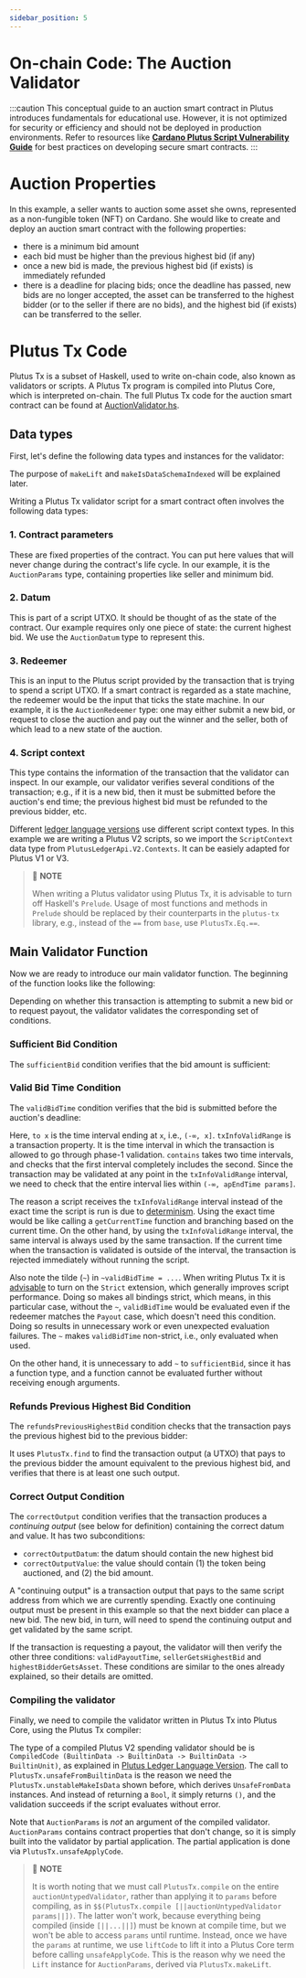 ```yaml
---
sidebar_position: 5
---
```


# On-chain Code: The Auction Validator

:::caution
This conceptual guide to an auction smart contract in Plutus introduces fundamentals for educational use.
However, it is not optimized for security or efficiency and should not be deployed in production environments.
Refer to resources like **[Cardano Plutus Script Vulnerability Guide](https://library.mlabs.city/common-plutus-security-vulnerabilities)** for best practices on developing secure smart contracts.
:::

# Auction Properties

In this example, a seller wants to auction some asset she owns, represented as a non-fungible token (NFT) on Cardano.
She would like to create and deploy an auction smart contract with the following properties:

- there is a minimum bid amount
- each bid must be higher than the previous highest bid (if any)
- once a new bid is made, the previous highest bid (if exists) is immediately refunded
- there is a deadline for placing bids; once the deadline has passed, new bids are no longer accepted, the asset can be transferred to the highest bidder (or to the seller if there are no bids), and the highest bid (if exists) can be transferred to the seller.

# Plutus Tx Code

Plutus Tx is a subset of Haskell, used to write on-chain code, also known as validators or scripts.
A Plutus Tx program is compiled into Plutus Core, which is interpreted on-chain.
The full Plutus Tx code for the auction smart contract can be found at [AuctionValidator.hs](https://github.com/IntersectMBO/plutus-tx-template/blob/main/src/AuctionValidator.hs).

<!-- will need to update the link and file location for the new docs platform implementation -->

## Data types

First, let's define the following data types and instances for the validator:

<LiteralInclude file="AuctionValidator.hs" language="haskell" title="Data types" start="-- BLOCK1" end="-- BLOCK2" />

The purpose of `makeLift` and `makeIsDataSchemaIndexed` will be explained later.

Writing a Plutus Tx validator script for a smart contract often involves the following data types:

### 1. Contract parameters

These are fixed properties of the contract. You can put here values that will never change during the contract's life cycle.
In our example, it is the `AuctionParams` type, containing properties like seller and minimum bid.

### 2. Datum

This is part of a script UTXO.
It should be thought of as the state of the contract.
Our example requires only one piece of state: the current highest bid.
We use the `AuctionDatum` type to represent this.

### 3. Redeemer

This is an input to the Plutus script provided by the transaction that is trying to spend a script UTXO.
If a smart contract is regarded as a state machine, the redeemer would be the input that ticks the state machine.
In our example, it is the `AuctionRedeemer` type: one may either submit a new bid, or request to close the auction and pay out the winner and the seller, both of which lead to a new state of the auction.

### 4. Script context

This type contains the information of the transaction that the validator can inspect.
In our example, our validator verifies several conditions of the transaction; e.g., if it is a new bid, then it must be submitted before the auction's end time; the previous highest bid must be refunded to the previous bidder, etc.

Different [ledger language versions](../working-with-scripts/ledger-language-version.md) use different script context types.
In this example we are writing a Plutus V2 scripts, so we import the `ScriptContext` data type from `PlutusLedgerApi.V2.Contexts`.
It can be easiely adapted for Plutus V1 or V3.

> :pushpin: **NOTE**
>
> When writing a Plutus validator using Plutus Tx, it is advisable to turn off Haskell's `Prelude`.
> Usage of most functions and methods in `Prelude` should be replaced by their counterparts in the `plutus-tx` library, e.g., instead of the `==` from `base`, use `PlutusTx.Eq.==`.

## Main Validator Function

Now we are ready to introduce our main validator function.
The beginning of the function looks like the following:

<LiteralInclude file="AuctionValidator.hs" language="haskell" title="Main validator function" start="-- BLOCK2" end="-- BLOCK3" />

Depending on whether this transaction is attempting to submit a new bid or to request payout, the validator validates the corresponding set of conditions.

### Sufficient Bid Condition

The `sufficientBid` condition verifies that the bid amount is sufficient:

<LiteralInclude file="AuctionValidator.hs" language="haskell" title="Sufficient bid condition" start="-- BLOCK3" end="-- BLOCK4" />

### Valid Bid Time Condition

The `validBidTime` condition verifies that the bid is submitted before the auction's deadline:

<LiteralInclude file="AuctionValidator.hs" language="haskell" title="Valid bid time condition" start="-- BLOCK4" end="-- BLOCK5" />

Here, `to x` is the time interval ending at `x`, i.e., `(-∞, x]`.
`txInfoValidRange` is a transaction property.
It is the time interval in which the transaction is allowed to go through phase-1 validation.
`contains` takes two time intervals, and checks that the first interval completely includes the second.
Since the transaction may be validated at any point in the `txInfoValidRange` interval, we need to check that the entire interval lies within `(-∞, apEndTime params]`.

The reason a script receives the `txInfoValidRange` interval instead of the exact time the script is run is due to [determinism](https://iohk.io/en/blog/posts/2021/09/06/no-surprises-transaction-validation-on-cardano/).
Using the exact time would be like calling a `getCurrentTime` function and branching based on the current time.
On the other hand, by using the `txInfoValidRange` interval, the same interval is always used by the same transaction.
If the current time when the transaction is validated is outside of the interval, the transaction is rejected immediately without running the script.

Also note the tilde (`~`) in `~validBidTime = ...`.
When writing Plutus Tx it is [advisable](../using-plutus-tx/compiling-plutus-tx.md) to turn on the `Strict` extension, which generally improves script performance.
Doing so makes all bindings strict, which means, in this particular case, without the `~`, `validBidTime` would be evaluated even if the redeemer matches the `Payout` case, which doesn't need this condition.
Doing so results in unnecessary work or even unexpected evaluation failures.
The `~` makes `validBidTime` non-strict, i.e., only evaluated when used.

On the other hand, it is unnecessary to add `~` to `sufficientBid`, since it has a function type, and a function cannot be evaluated further without receiving enough arguments.

### Refunds Previous Highest Bid Condition

The `refundsPreviousHighestBid` condition checks that the transaction pays the previous highest bid to the previous bidder:

<LiteralInclude file="AuctionValidator.hs" language="haskell" title="Refunds previous highest bid condition" start="-- BLOCK5" end="-- BLOCK6" />

It uses `PlutusTx.find` to find the transaction output (a UTXO) that pays to the previous bidder the amount equivalent to the previous highest bid, and verifies that there is at least one such output.

### Correct Output Condition

The `correctOutput` condition verifies that the transaction produces a *continuing output* (see below for definition) containing the correct datum and value.
It has two subconditions:

- `correctOutputDatum`: the datum should contain the new highest bid
- `correctOutputValue`: the value should contain (1) the token being auctioned, and (2) the bid amount.

<LiteralInclude file="AuctionValidator.hs" language="haskell" title="Correct new datum condition" start="-- BLOCK6" end="-- BLOCK7" />

A "continuing output" is a transaction output that pays to the same script address from which we are currently spending.
Exactly one continuing output must be present in this example so that the next bidder can place a new bid.
The new bid, in turn, will need to spend the continuing output and get validated by the same script.

If the transaction is requesting a payout, the validator will then verify the other three conditions: `validPayoutTime`, `sellerGetsHighestBid` and `highestBidderGetsAsset`.
These conditions are similar to the ones already explained, so their details are omitted.

### Compiling the validator

Finally, we need to compile the validator written in Plutus Tx into Plutus Core, using the Plutus Tx compiler:

<LiteralInclude file="AuctionValidator.hs" language="haskell" title="Compiling the validator" start="-- BLOCK8" end="-- BLOCK9" />

The type of a compiled Plutus V2 spending validator should be is `CompiledCode (BuiltinData -> BuiltinData -> BuiltinData -> BuiltinUnit)`, as explained in [Plutus Ledger Language Version](../working-with-scripts/ledger-language-version.md).
The call to `PlutusTx.unsafeFromBuiltinData` is the reason we need the `PlutusTx.unstableMakeIsData` shown before, which derives `UnsafeFromData` instances.
And instead of returning a `Bool`, it simply returns `()`, and the validation succeeds if the script evaluates without error.

Note that `AuctionParams` is _not_ an argument of the compiled validator.
`AuctionParams` contains contract properties that don't change, so it is simply built into the validator by partial application.
The partial application is done via `PlutusTx.unsafeApplyCode`.

> :pushpin: **NOTE**
>
> It is worth noting that we must call `PlutusTx.compile` on the entire `auctionUntypedValidator`, rather than applying it to `params` before compiling, as in `$$(PlutusTx.compile [||auctionUntypedValidator params||])`.
> The latter won't work, because everything being compiled (inside `[||...||]`) must be known at compile time, but we won't be able to access `params` until runtime.
> Instead, once we have the `params` at runtime, we use `liftCode` to lift it into a Plutus Core term before calling `unsafeApplyCode`.
> This is the reason why we need the `Lift` instance for `AuctionParams`, derived via `PlutusTx.makeLift`.
